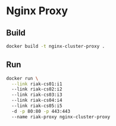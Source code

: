 # Nginx Proxy
## Build
```bash
docker build -t nginx-cluster-proxy .
```

## Run
```bash
docker run \
  --link riak-cs01:i1
  --link riak-cs02:i2
  --link riak-cs03:i3
  --link riak-cs04:i4
  --link riak-cs05:i5
  -d -p 80:80 -p 443:443
  --name riak-proxy nginx-cluster-proxy
```
